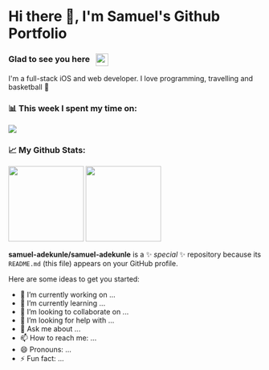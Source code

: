 # Hi there 👋, I'm Samuel's Github Portfolio

### Glad to see you here&nbsp;&nbsp;&nbsp;<a><img align="center" height="25em" src="https://visitor-badge.glitch.me/badge?page_id=samuel-adekunle.samuel-adekunle"></img></a>

I'm a full-stack iOS and web developer. I love programming, travelling and basketball :basketball:

### :bar_chart: This week I spent my time on:
<a><img src="https://github-readme-stats.vercel.app/api/wakatime?username=samuel_adekunle&hide_border=true"></img></a>

### :chart_with_upwards_trend: My Github Stats:
<a><img height="150em" src="https://github-readme-stats.vercel.app/api?hide_border=true&include_all_commits=true&username=samuel-adekunle&count_private=true&show_icons=true&hide=issues" /></a>
<a><img height="150em" src="https://github-readme-stats.vercel.app/api/top-langs/?username=samuel-adekunle&langs_count=5&hide=HTML,Jupyter%20Notebook,cuda,css,scss,cmake&exclude_repo=C-MIPS-Compiler,AdventOfCode2020,404CircuitSimulator&layout=compact&hide_border=true" /></a>

**samuel-adekunle/samuel-adekunle** is a ✨ _special_ ✨ repository because its `README.md` (this file) appears on your GitHub profile.

Here are some ideas to get you started:

- 🔭 I’m currently working on ...
- 🌱 I’m currently learning ...
- 👯 I’m looking to collaborate on ...
- 🤔 I’m looking for help with ...
- 💬 Ask me about ...
- 📫 How to reach me: ...
- 😄 Pronouns: ...
- ⚡ Fun fact: ...

